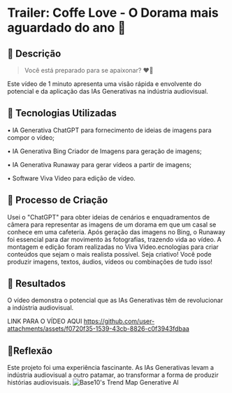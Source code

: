 # Trailer: Coffe Love - O Dorama mais aguardado do ano 🎥

## 📒 Descrição

> Você está preparado para se apaixonar? ❤️👀

Este vídeo de 1 minuto apresenta uma visão rápida e envolvente do potencial e da aplicação das IAs Generativas na indústria audiovisual.

## 🤖 Tecnologias Utilizadas

• IA Generativa ChatGPT para fornecimento de ideias de imagens para compor o vídeo;

• IA Generativa Bing Criador de Imagens para geração de imagens;

• IA Generativa Runaway para gerar vídeos a partir de imagens;

• Software Viva Video para edição de vídeo.

## 🧐 Processo de Criação

Usei o "ChatGPT" para obter ideias de cenários e enquadramentos de câmera para representar as imagens de um dorama em que um casal se conhece em uma cafeteria. Após geração das imagens no Bing, o Runaway foi essencial para dar movimento às fotografias, trazendo vida ao vídeo. A montagem e edição foram realizadas no Viva Video.ecnologias para criar conteúdos que sejam o mais realista possível. Seja criativo! Você pode produzir imagens, textos, áudios, vídeos ou combinações de tudo isso!

## 🚀 Resultados

O vídeo demonstra o potencial que as IAs Generativas têm de revolucionar a indústria audiovisual. 

LINK PARA O VÍDEO AQUI
https://github.com/user-attachments/assets/f0720f35-1539-43cb-8826-c0f3943fdbaa

## 💭Reflexão

Este projeto foi uma experiência fascinante. As IAs Generativas levam a indústria audiovisual a outro patamar, ao transformar a forma de produzir histórias audiovisuais.
![Base10's Trend Map Generative AI](https://github.com/digitalinnovationone/lab-natty-or-not/assets/730492/f4df26e8-f8f7-4419-8252-c69d73ea930c)
